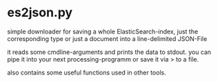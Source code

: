 # es2json.py
simple downloader for saving a whole ElasticSearch-index, just the corresponding type or just a document into a line-delimited JSON-File

it reads some cmdline-arguments and prints the data to stdout. you can pipe it into your next processing-programm or save it via > to a file.

also contains some useful functions used in other tools.
